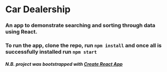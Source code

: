 # Car Dealership

### An app to demonstrate searching and sorting through data using React.

### To run the app, clone the repo, run `npm install` and once all is successfully installed run `npm start`

##### N.B. project was bootstrapped with [Create React App](https://github.com/facebookincubator/create-react-app)


